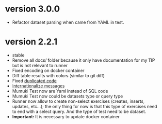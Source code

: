 # version 3.0.0

 - Refactor dataset parsing when came from YAML in test.

# version 2.2.1
 
 - stable
 - Remove all docs/ folder because it only have documentation for my TIP but is not relevant to runner
 - Fixed encoding on docker container
 - Diff table results with colors (similar to git diff)
 - Fixed [duplicated code](https://github.com/leandrojdl/mumuki-sqlite-runner/issues/8)
 - [Internationalize messages](https://github.com/leandrojdl/mumuki-sqlite-runner/issues/2)
 - Mumuki Test now are Yaml instead of SQL code
 - Mumuki Test now could be datasets type or query type
 - Runner now allow to create non-select exercises (creates, inserts, updates, etc...); the only thing for now is that this type of exercises need to end with a select query. And the type of test need to be dataset.
 - **Important:** It is necessary to update docker container